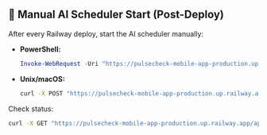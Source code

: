 ## 🚦 Manual AI Scheduler Start (Post-Deploy)

After every Railway deploy, start the AI scheduler manually:

- **PowerShell:**
  ```powershell
  Invoke-WebRequest -Uri "https://pulsecheck-mobile-app-production.up.railway.app/api/v1/scheduler/start" -Method POST
  ```
- **Unix/macOS:**
  ```sh
  curl -X POST "https://pulsecheck-mobile-app-production.up.railway.app/api/v1/scheduler/start"
  ```

Check status:
```sh
curl -X GET "https://pulsecheck-mobile-app-production.up.railway.app/api/v1/scheduler/status"
``` 